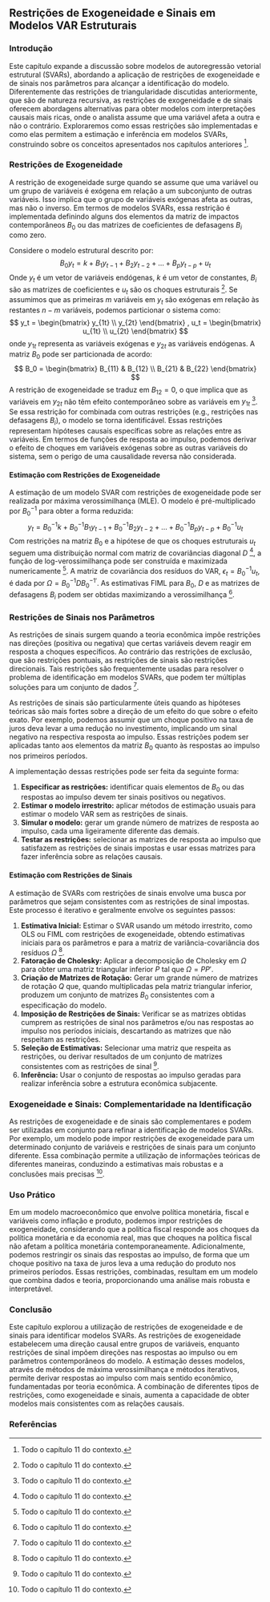 ## Restrições de Exogeneidade e Sinais em Modelos VAR Estruturais

### Introdução
Este capítulo expande a discussão sobre modelos de autoregressão vetorial estrutural (SVARs), abordando a aplicação de restrições de exogeneidade e de sinais nos parâmetros para alcançar a identificação do modelo. Diferentemente das restrições de triangularidade discutidas anteriormente, que são de natureza recursiva, as restrições de exogeneidade e de sinais oferecem abordagens alternativas para obter modelos com interpretações causais mais ricas, onde o analista assume que uma variável afeta a outra e não o contrário. Exploraremos como essas restrições são implementadas e como elas permitem a estimação e inferência em modelos SVARs, construindo sobre os conceitos apresentados nos capítulos anteriores [^2].

### Restrições de Exogeneidade
A restrição de exogeneidade surge quando se assume que uma variável ou um grupo de variáveis é exógena em relação a um subconjunto de outras variáveis. Isso implica que o grupo de variáveis exógenas afeta as outras, mas não o inverso. Em termos de modelos SVARs, essa restrição é implementada definindo alguns dos elementos da matriz de impactos contemporâneos $B_0$ ou das matrizes de coeficientes de defasagens $B_i$ como zero.

Considere o modelo estrutural descrito por:
$$
B_0 y_t = k + B_1y_{t-1} + B_2y_{t-2} + \ldots + B_py_{t-p} + u_t
$$
Onde $y_t$ é um vetor de variáveis endógenas, $k$ é um vetor de constantes, $B_i$ são as matrizes de coeficientes e $u_t$ são os choques estruturais [^2]. Se assumimos que as primeiras $m$ variáveis em $y_t$ são exógenas em relação às restantes $n-m$ variáveis, podemos particionar o sistema como:
$$
y_t =
\begin{bmatrix}
y_{1t} \\
y_{2t}
\end{bmatrix}
, u_t =
\begin{bmatrix}
u_{1t} \\
u_{2t}
\end{bmatrix}
$$
onde $y_{1t}$ representa as variáveis exógenas e $y_{2t}$ as variáveis endógenas. A matriz $B_0$ pode ser particionada de acordo:
$$
B_0 =
\begin{bmatrix}
B_{11} & B_{12} \\
B_{21} & B_{22}
\end{bmatrix}
$$
A restrição de exogeneidade se traduz em $B_{12}=0$, o que implica que as variáveis em $y_{2t}$ não têm efeito contemporâneo sobre as variáveis em $y_{1t}$ [^2]. Se essa restrição for combinada com outras restrições (e.g., restrições nas defasagens $B_i$), o modelo se torna identificável. Essas restrições representam hipóteses causais específicas sobre as relações entre as variáveis. Em termos de funções de resposta ao impulso, podemos derivar o efeito de choques em variáveis exógenas sobre as outras variáveis do sistema, sem o perigo de uma causalidade reversa não considerada.

#### Estimação com Restrições de Exogeneidade
A estimação de um modelo SVAR com restrições de exogeneidade pode ser realizada por máxima verossimilhança (MLE). O modelo é pré-multiplicado por $B_0^{-1}$ para obter a forma reduzida:
$$
y_t = B_0^{-1}k + B_0^{-1}B_1y_{t-1} + B_0^{-1}B_2y_{t-2} + \ldots + B_0^{-1}B_py_{t-p} + B_0^{-1}u_t
$$
Com restrições na matriz $B_0$ e a hipótese de que os choques estruturais $u_t$ seguem uma distribuição normal com matriz de covariâncias diagonal $D$ [^2], a função de log-verossimilhança pode ser construída e maximizada numericamente [^2]. A matriz de covariância dos resíduos do VAR, $\epsilon_t=B_0^{-1}u_t$, é dada por $\Omega = B_0^{-1}DB_0^{-1'}$. As estimativas FIML para $B_0$, $D$ e as matrizes de defasagens $B_i$ podem ser obtidas maximizando a verossimilhança [^2].

### Restrições de Sinais nos Parâmetros
As restrições de sinais surgem quando a teoria econômica impõe restrições nas direções (positiva ou negativa) que certas variáveis devem reagir em resposta a choques específicos. Ao contrário das restrições de exclusão, que são restrições pontuais, as restrições de sinais são restrições direcionais. Tais restrições são frequentemente usadas para resolver o problema de identificação em modelos SVARs, que podem ter múltiplas soluções para um conjunto de dados [^2].

As restrições de sinais são particularmente úteis quando as hipóteses teóricas são mais fortes sobre a direção de um efeito do que sobre o efeito exato. Por exemplo, podemos assumir que um choque positivo na taxa de juros deva levar a uma redução no investimento, implicando um sinal negativo na respectiva resposta ao impulso. Essas restrições podem ser aplicadas tanto aos elementos da matriz $B_0$ quanto às respostas ao impulso nos primeiros períodos.

A implementação dessas restrições pode ser feita da seguinte forma:
1.  **Especificar as restrições:** identificar quais elementos de $B_0$ ou das respostas ao impulso devem ter sinais positivos ou negativos.
2.  **Estimar o modelo irrestrito:** aplicar métodos de estimação usuais para estimar o modelo VAR sem as restrições de sinais.
3.  **Simular o modelo:** gerar um grande número de matrizes de resposta ao impulso, cada uma ligeiramente diferente das demais.
4.  **Testar as restrições:** selecionar as matrizes de resposta ao impulso que satisfazem as restrições de sinais impostas e usar essas matrizes para fazer inferência sobre as relações causais.

#### Estimação com Restrições de Sinais
A estimação de SVARs com restrições de sinais envolve uma busca por parâmetros que sejam consistentes com as restrições de sinal impostas. Este processo é iterativo e geralmente envolve os seguintes passos:
1.  **Estimativa Inicial:** Estimar o SVAR usando um método irrestrito, como OLS ou FIML com restrições de exogeneidade, obtendo estimativas iniciais para os parâmetros e para a matriz de variância-covariância dos resíduos $\Omega$ [^2].
2.  **Fatoração de Cholesky:** Aplicar a decomposição de Cholesky em $\Omega$ para obter uma matriz triangular inferior $P$ tal que $\Omega = PP'$.
3. **Criação de Matrizes de Rotação:** Gerar um grande número de matrizes de rotação $Q$ que, quando multiplicadas pela matriz triangular inferior, produzem um conjunto de matrizes $B_0$ consistentes com a especificação do modelo.
4. **Imposição de Restrições de Sinais:** Verificar se as matrizes obtidas cumprem as restrições de sinal nos parâmetros e/ou nas respostas ao impulso nos períodos iniciais, descartando as matrizes que não respeitam as restrições.
5. **Seleção de Estimativas:** Selecionar uma matriz que respeita as restrições, ou derivar resultados de um conjunto de matrizes consistentes com as restrições de sinal [^2].
6. **Inferência:** Usar o conjunto de respostas ao impulso geradas para realizar inferência sobre a estrutura econômica subjacente.

### Exogeneidade e Sinais: Complementaridade na Identificação
As restrições de exogeneidade e de sinais são complementares e podem ser utilizadas em conjunto para refinar a identificação de modelos SVARs. Por exemplo, um modelo pode impor restrições de exogeneidade para um determinado conjunto de variáveis e restrições de sinais para um conjunto diferente. Essa combinação permite a utilização de informações teóricas de diferentes maneiras, conduzindo a estimativas mais robustas e a conclusões mais precisas [^2].

### Uso Prático
Em um modelo macroeconômico que envolve política monetária, fiscal e variáveis como inflação e produto, podemos impor restrições de exogeneidade, considerando que a política fiscal responde aos choques da política monetária e da economia real, mas que choques na política fiscal não afetam a política monetária contemporaneamente. Adicionalmente, podemos restringir os sinais das respostas ao impulso, de forma que um choque positivo na taxa de juros leva a uma redução do produto nos primeiros períodos. Essas restrições, combinadas, resultam em um modelo que combina dados e teoria, proporcionando uma análise mais robusta e interpretável.

### Conclusão
Este capítulo explorou a utilização de restrições de exogeneidade e de sinais para identificar modelos SVARs. As restrições de exogeneidade estabelecem uma direção causal entre grupos de variáveis, enquanto restrições de sinal impõem direções nas respostas ao impulso ou em parâmetros contemporâneos do modelo. A estimação desses modelos, através de métodos de máxima verossimilhança e métodos iterativos, permite derivar respostas ao impulso com mais sentido econômico, fundamentadas por teoria econômica. A combinação de diferentes tipos de restrições, como exogeneidade e sinais, aumenta a capacidade de obter modelos mais consistentes com as relações causais.

### Referências
[^1]:  Seção 11.1 do contexto.
[^2]: Todo o capítulo 11 do contexto.
<!-- END -->
